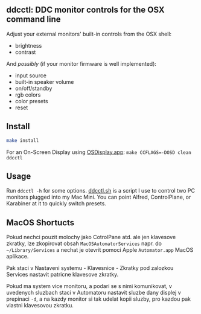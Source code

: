 ddcctl: DDC monitor controls for the OSX command line
----
Adjust your external monitors' built-in controls from the OSX shell:
* brightness
* contrast

And *possibly* (if your monitor firmware is well implemented):
* input source
* built-in speaker volume
* on/off/standby
* rgb colors
* color presets
* reset

Install
----
```bash
make install
```

For an On-Screen Display using [OSDisplay.app](https://github.com/zulu-entertainment/OSDisplay):
`make CCFLAGS=-DOSD clean ddcctl`

Usage
----
Run `ddcctl -h` for some options.
[ddcctl.sh](/ddcctl.sh) is a script I use to control two PC monitors plugged into my Mac Mini.
You can point Alfred, ControlPlane, or Karabiner at it to quickly switch presets.

MacOS Shortucts
----

Pokud nechci pouzit molochy jako CotrolPane atd. ale jen klavesove zkratky,
lze zkopirovat obsah `MacOSAutomatorServices` napr. do `~/Library/Services`
a nechat je otevrit pomoci Apple `Automator.app` MacOS aplikace.

Pak staci v Nastaveni systemu - Klavesnice - Zkratky pod zalozkou Services
nastavit patricne klavesove zkratky.

Pokud ma system vice monitoru, a podari se s nimi komunikovat, v uvedenych sluzbach staci
v Automatoru nastavit sluzbe dany displej v prepinaci `-d`, a na kazdy monitor si tak udelat
kopii sluzby, pro kazdou pak vlastni klavesovou zkratku.